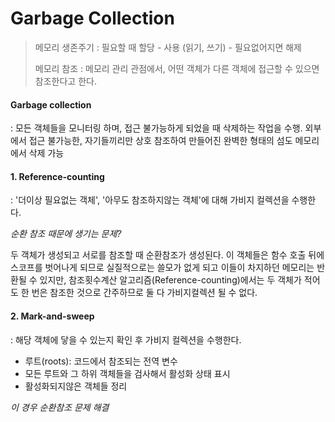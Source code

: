 # Garbage Collection

>메모리 생존주기
>: 필요할 때 할당 - 사용 (읽기, 쓰기) - 필요없어지면 해제
>
>메모리 참조
>: 메모리 관리 관점에서, 어떤 객체가 다른 객체에 접근할 수 있으면 참조한다고 한다.

#### Garbage collection
: 모든 객체들을 모니터링 하며, 접근 불가능하게 되었을 때 삭제하는 작업을 수행. 외부에서 접근 불가능한, 자기들끼리만 상호 참조하여 만들어진 완벽한 형태의 섬도 메모리에서 삭제 가능

#### 1. Reference-counting
: '더이상 필요없는 객체', '아무도 참조하지않는 객체'에 대해 가비지 컬렉션을 수행한다.

*순환 참조 때문에 생기는 문제?*

두 객체가 생성되고 서로를 참조할 때 순환참조가 생성된다. 이 객체들은 함수 호출 뒤에 스코프를 벗어나게 되므로 실질적으로는 쓸모가 없게 되고 이들이 차지하던 메모리는 반환될 수 있지만, 참조횟수계산 알고리즘(Reference-counting)에서는 두 객체가 적어도 한 번은 참조한 것으로 간주하므로 둘 다 가비지컬렉션 될 수 없다.

#### 2. Mark-and-sweep
: 해당 객체에 닿을 수 있는지 확인 후 가비지 컬렉션을 수행한다.
- 루트(roots): 코드에서 참조되는 전역 변수
- 모든 루트와 그 하위 객체들을 검사해서 활성화 상태 표시
- 활성화되지않은 객체들 정리

*이 경우 순환참조 문제 해결*
